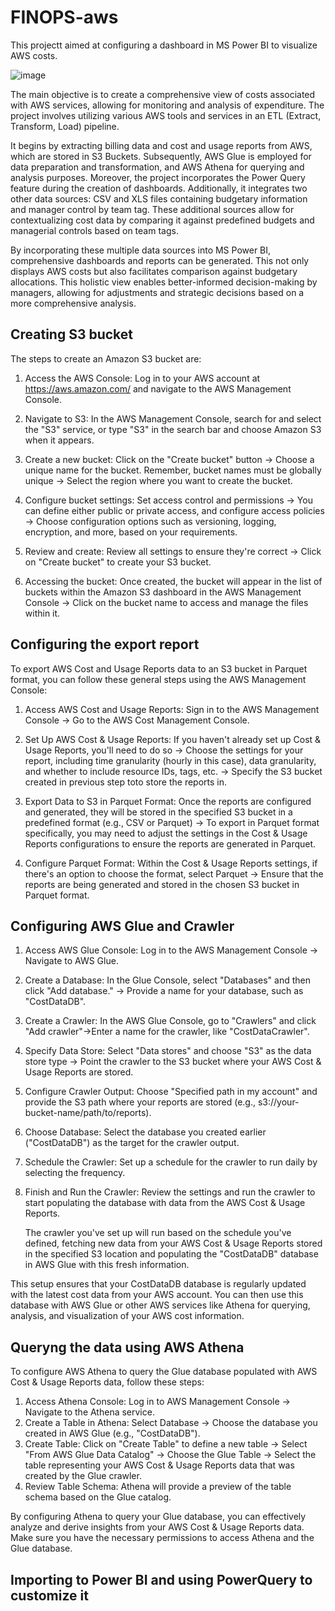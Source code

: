 # FINOPS-aws

This projectt aimed at configuring a dashboard in MS Power BI to visualize AWS costs. 

![image](https://github.com/glauberss2007/FINOPS-aws/assets/22028539/342f26a4-9151-4e63-ae70-3148d7274195)

The main objective is to create a comprehensive view of costs associated with AWS services, allowing for monitoring and analysis of expenditure. The project involves utilizing various AWS tools and services in an ETL (Extract, Transform, Load) pipeline. 

It begins by extracting billing data and cost and usage reports from AWS, which are stored in S3 Buckets. Subsequently, AWS Glue is employed for data preparation and transformation, and AWS Athena for querying and analysis purposes. Moreover, the project incorporates the Power Query feature during the creation of dashboards. Additionally, it integrates two other data sources: CSV and XLS files containing budgetary information and manager control by team tag. These additional sources allow for contextualizing cost data by comparing it against predefined budgets and managerial controls based on team tags. 

By incorporating these multiple data sources into MS Power BI, comprehensive dashboards and reports can be generated. This not only displays AWS costs but also facilitates comparison against budgetary allocations. This holistic view enables better-informed decision-making by managers, allowing for adjustments and strategic decisions based on a more comprehensive analysis.

## Creating S3 bucket

The steps to create an Amazon S3 bucket are:

1. Access the AWS Console: Log in to your AWS account at https://aws.amazon.com/ and navigate to the AWS Management Console.

2. Navigate to S3: In the AWS Management Console, search for and select the "S3" service, or type "S3" in the search bar and choose Amazon S3 when it appears.
3. Create a new bucket: Click on the "Create bucket" button -> Choose a unique name for the bucket. Remember, bucket names must be globally unique -> Select the region where you want to create the bucket.
4. Configure bucket settings: Set access control and permissions ->  You can define either public or private access, and configure access policies -> Choose configuration options such as versioning, logging, encryption, and more, based on your requirements.
5. Review and create: Review all settings to ensure they're correct -> Click on "Create bucket" to create your S3 bucket.
6. Accessing the bucket: Once created, the bucket will appear in the list of buckets within the Amazon S3 dashboard in the AWS Management Console -> Click on the bucket name to access and manage the files within it.

## Configuring the export report

To export AWS Cost and Usage Reports data to an S3 bucket in Parquet format, you can follow these general steps using the AWS Management Console:

1. Access AWS Cost and Usage Reports: Sign in to the AWS Management Console -> Go to the AWS Cost Management Console.

2. Set Up AWS Cost & Usage Reports: If you haven't already set up Cost & Usage Reports, you'll need to do so -> Choose the settings for your report, including time granularity (hourly in this case), data granularity, and whether to include resource IDs, tags, etc. -> Specify the S3 bucket created in previous step toto store the reports in.

3. Export Data to S3 in Parquet Format: Once the reports are configured and generated, they will be stored in the specified S3 bucket in a predefined format (e.g., CSV or Parquet) -> To export in Parquet format specifically, you may need to adjust the settings in the Cost & Usage Reports configurations to ensure the reports are generated in Parquet.

4. Configure Parquet Format: Within the Cost & Usage Reports settings, if there's an option to choose the format, select Parquet -> Ensure that the reports are being generated and stored in the chosen S3 bucket in Parquet format.

## Configuring AWS Glue and Crawler

1. Access AWS Glue Console: Log in to the AWS Management Console -> Navigate to AWS Glue.
2. Create a Database: In the Glue Console, select "Databases" and then click "Add database." -> Provide a name for your database, such as "CostDataDB".
3. Create a Crawler: In the AWS Glue Console, go to "Crawlers" and click "Add crawler"->Enter a name for the crawler, like "CostDataCrawler".
4. Specify Data Store: Select "Data stores" and choose "S3" as the data store type -> Point the crawler to the S3 bucket where your AWS Cost & Usage Reports are stored.
5. Configure Crawler Output: Choose "Specified path in my account" and provide the S3 path where your reports are stored (e.g., s3://your-bucket-name/path/to/reports).
6. Choose Database: Select the database you created earlier ("CostDataDB") as the target for the crawler output.
7. Schedule the Crawler: Set up a schedule for the crawler to run daily by selecting the frequency.
8. Finish and Run the Crawler: Review the settings and run the crawler to start populating the database with data from the AWS Cost & Usage Reports.

   The crawler you've set up will run based on the schedule you've defined, fetching new data from your AWS Cost & Usage Reports stored in the specified S3 location and populating the "CostDataDB" database in AWS Glue with this fresh information.

This setup ensures that your CostDataDB database is regularly updated with the latest cost data from your AWS account. You can then use this database with AWS Glue or other AWS services like Athena for querying, analysis, and visualization of your AWS cost information.

## Queryng the data using AWS Athena

To configure AWS Athena to query the Glue database populated with AWS Cost & Usage Reports data, follow these steps:

1. Access Athena Console: Log in to AWS Management Console -> Navigate to the Athena service.
2. Create a Table in Athena: Select Database -> Choose the database you created in AWS Glue (e.g., "CostDataDB").
3. Create Table: Click on "Create Table" to define a new table -> Select "From AWS Glue Data Catalog" -> Choose the Glue Table -> Select the table representing your AWS Cost & Usage Reports data that was created by the Glue crawler.
4. Review Table Schema: Athena will provide a preview of the table schema based on the Glue catalog.

By configuring Athena to query your Glue database, you can effectively analyze and derive insights from your AWS Cost & Usage Reports data. Make sure you have the necessary permissions to access Athena and the Glue database.

## Importing to Power BI and using PowerQuery to customize it
